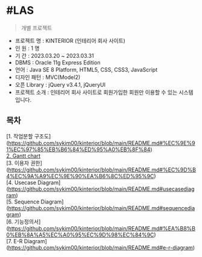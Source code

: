 #LAS
======
> 개별 프로젝트

- 프로젝트 명 : KINTERIOR (인테리어 회사 사이트)
- 인 원 : 1 명
- 기 간 : 2023.03.20 ~ 2023.03.31
- DBMS : Oracle 11g Express Edition
- 언어 : Java SE 8 Platform, HTML5, CSS, CSS3, JavaScript
- 디자인 패턴 : MVC(Model2)
- 오픈 Library : jQuery v3.4.1, jQueryUI
- 프로젝트 소개 : 인테리어 회사 사이트로 회원가입한 회원만 이용할 수 있는 시스템입니다.

## 목차
[1. 작업분할 구조도]
(https://github.com/sykim00/kinterior/blob/main/README.md#%EC%9E%91%EC%97%85%EB%B6%84%ED%95%A0%EB%8F%84)<br>
[2. Gantt chart]()<br>
[3. 이용자 권한]
(https://github.com/sykim00/kinterior/blob/main/README.md#%EC%9D%B4%EC%9A%A9%EC%9E%90%EA%B6%8C%ED%95%9C)<br>
[4. Usecase Diagram]
(https://github.com/sykim00/kinterior/blob/main/README.md#usecasediagram)<br>
[5. Sequence Diagram]
(https://github.com/sykim00/kinterior/blob/main/README.md#sequencediagram)<br>
[6. 기능정의서]
(https://github.com/sykim00/kinterior/blob/main/README.md#%EA%B8%B0%EB%8A%A5%EC%A0%95%EC%9D%98%EC%84%9C)<br>
[7. E-R Diagram]
(https://github.com/sykim00/kinterior/blob/main/README.md#e-r-diagram)<br>


